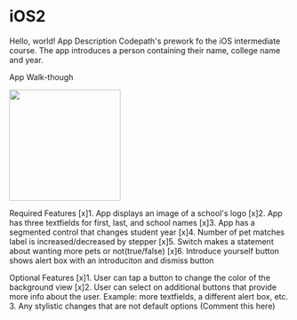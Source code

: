 # iOS2

Hello, world!
App Description
Codepath's prework fo the iOS intermediate course. The app introduces a person containing their name, college name and year.

App Walk-though
 
<img src="https://media.giphy.com/media/E5s3EXD9xnHOoENwzV/giphy.gif" width=200><br>

Required Features
[x]1. App displays an image of a school's logo
[x]2. App has three textfields for first, last, and school names
[x]3. App has a segmented control that changes student year
[x]4. Number of pet matches label is increased/decreased by stepper
[x]5. Switch makes a statement about wanting more pets or not(true/false)
[x]6. Introduce yourself button shows alert box with an introduciton and dismiss button

Optional Features
[x]1. User can tap a button to change the color of the background view
[x]2. User can select on additional buttons that provide more info about the user. Example: more textfields, a different alert box, etc.
3. Any stylistic changes that are not default options (Comment this here)
